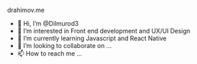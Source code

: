 drahimov.me

- 👋 Hi, I’m @Dilmurod3
- 👀 I’m interested in Front end development and UX/UI Design
- 🌱 I’m currently learning Javascript and React Native
- 💞️ I’m looking to collaborate on ...
- 📫 How to reach me ...

<!---
Dilmurod3/Dilmurod3 is a ✨ special ✨ repository because its `README.md` (this file) appears on your GitHub profile.
You can click the Preview link to take a look at your changes.
--->
